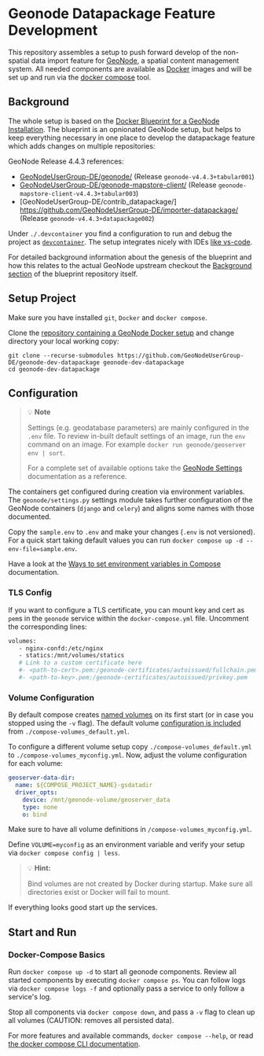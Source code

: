 # Geonode Datapackage Feature Development

This repository assembles a setup to push forward develop of the non-spatial data import feature for [GeoNode](https://geonode.org/), a spatial content management system.
All needed components are available as [Docker](https://www.docker.com/) images and will be set up and run via the [docker compose](https://docs.docker.com/compose/) tool.

## Background

The whole setup is based on the [Docker Blueprint for a GeoNode Installation](https://github.com/GeoNodeUserGroup-DE/geonode-blueprint-docker).
The blueprint is an opnionated GeoNode setup, but helps to keep everything necessary in one place to develop the datapackage feature which adds changes on multiple repositories:

GeoNode Release 4.4.3 references:
- [GeoNodeUserGroup-DE/geonode/](https://github.com/GeoNodeUserGroup-DE/geonode/tree/datapackage_tabular-data) (Release `geonode-v4.4.3+tabular001`)
- [GeoNodeUserGroup-DE/geonode-mapstore-client/](https://github.com/GeoNodeUserGroup-DE/geonode-mapstore-client/tree/datapackage_tabular-data) (Release `geonode-mapstore-client-v4.4.3+tabular003`)
- [GeoNodeUserGroup-DE/contrib_datapackage/] https://github.com/GeoNodeUserGroup-DE/importer-datapackage/ (Release `geonode-v4.4.3+datapackage002`)

Under `./.devcontainer` you find a configuration to run and debug the project as [`devcontainer`](https://containers.dev/).
The setup integrates nicely with IDEs [like vs-code](https://code.visualstudio.com/docs/devcontainers/containers).

For detailed background information about the genesis of the blueprint and how this relates to the actual GeoNode upstream checkout the [Background section](https://github.com/GeoNodeUserGroup-DE/geonode-blueprint-docker?tab=readme-ov-file#background) of the blueprint repository itself.

## Setup Project

Make sure you have installed `git`, `Docker` and `docker compose`.

Clone the [repository containing a GeoNode Docker setup]( https://github.com/GeoNodeUserGroup-DE/geonode-dev-datapackage) and change directory your local working copy:

```
git clone --recurse-submodules https://github.com/GeoNodeUserGroup-DE/geonode-dev-datapackage geonode-dev-datapackage
cd geonode-dev-datapackage
```

## Configuration

> :bulb: **Note**
>
> Settings (e.g. geodatabase parameters) are mainly configured in the `.env` file. 
> To review in-built default settings of an image, run the `env` command on an image.
> For example `docker run geonode/geoserver env | sort`.
>
> For a complete set of available options take the [GeoNode Settings](https://docs.geonode.org/en/master/basic/settings/index.html#settings) documentation as a reference.

The containers get configured during creation via environment variables. 
The `geonode/settings.py` settings module takes further configuration of the GeoNode containers (`django` and `celery`) and aligns some names with those documented.


Copy the `sample.env` to `.env` and make your changes (`.env` is not versioned).
For a quick start taking default values you can run `docker compose up -d --env-file=sample.env`.


Have a look at the [Ways to set environment variables in Compose](https://docs.docker.com/compose/environment-variables/set-environment-variables/) documentation.


### TLS Config

If you want to configure a TLS certificate, you can mount key and cert as `pem`s in the `geonode` service within the `docker-compose.yml` file.
Uncomment the corresponding lines:

 ```sh
 volumes:
    - nginx-confd:/etc/nginx
    - statics:/mnt/volumes/statics
    # Link to a custom certificate here
    #- <path-to-cert>.pem:/geonode-certificates/autoissued/fullchain.pem
    #- <path-to-key>.pem:/geonode-certificates/autoissued/privkey.pem
 ```


### Volume Configuration

By default compose creates [named volumes](https://docs.docker.com/reference/compose-file/volumes/) on its first start (or in case you stopped using the `-v` flag).
The default volume [configuration is included](https://docs.docker.com/compose/how-tos/multiple-compose-files/include/) from `./compose-volumes_default.yml`.

To configure a different volume setup copy `./compose-volumes_default.yml` to `./compose-volumes_myconfig.yml`.
Now, adjust the volume configuration for each volume:

```yml
geoserver-data-dir:
  name: ${COMPOSE_PROJECT_NAME}-gsdatadir
  driver_opts:
    device: /mnt/geonode-volume/geoserver_data
    type: none
    o: bind
```

Make sure to have all volume definitions in `/compose-volumes_myconfig.yml`.

Define `VOLUME=myconfig` as an environment variable and verify your setup via `docker compose config | less`.

> :bulb: **Hint:**
>
> Bind volumes are not created by Docker during startup.
> Make sure all directories exist or Docker will fail to mount.

If everything looks good start up the services.



## Start and Run

### Docker-Compose Basics

Run `docker compose up -d` to start all geonode components.
Review all started components by executing `docker compose ps`. 
You can follow logs via `docker compose logs -f` and optionally pass a service to only follow a service's log.

Stop all components via `docker compose down`, and pass a `-v` flag to clean up all volumes (CAUTION: removes all persisted data).

For more features and available commands, `docker compose --help`, or read [the docker compose CLI documentation](https://docs.docker.com/compose/reference/).

